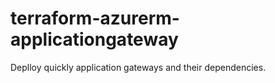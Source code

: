 # terraform-azurerm-applicationgateway
Deplloy quickly application gateways and their dependencies.
